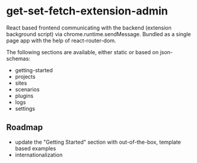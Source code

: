 # get-set-fetch-extension-admin

React based frontend communicating with the backend (extension background script) via chrome.runtime.sendMessage.
Bundled as a single page app with the help of react-router-dom.

The following sections are available, either static or based on json-schemas:
- getting-started
- projects
- sites
- scenarios
- plugins
- logs
- settings


## Roadmap
- update the "Getting Started" section with out-of-the-box, template based examples
- internationalization